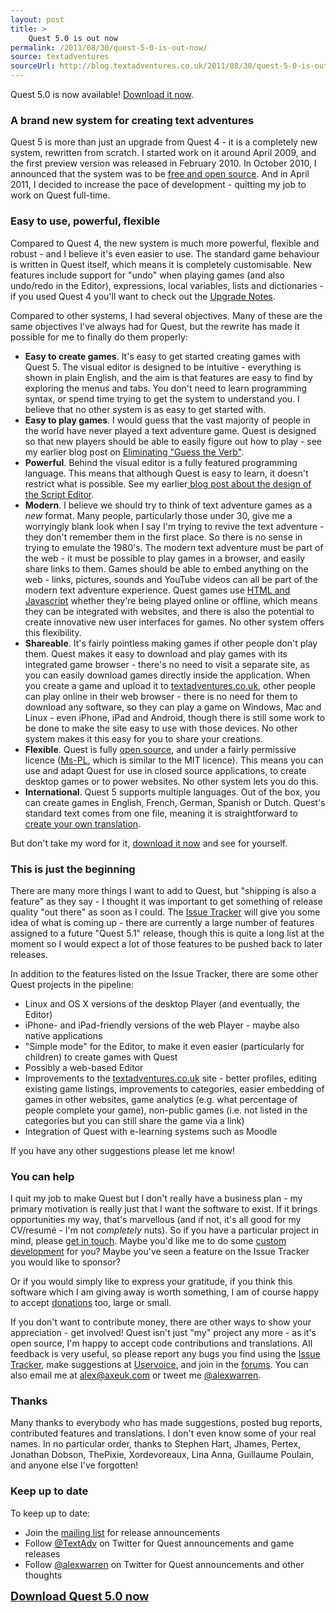 ```yaml
---
layout: post
title: >
    Quest 5.0 is out now
permalink: /2011/08/30/quest-5-0-is-out-now/
source: textadventures
sourceUrl: http://blog.textadventures.co.uk/2011/08/30/quest-5-0-is-out-now/
---
```

Quest 5.0 is now available! <a title="Download Quest" href="http://www.textadventures.co.uk/quest/download/">Download it now</a>.
<h3>A brand new system for creating text adventures</h3>
Quest 5 is more than just an upgrade from Quest 4 - it is a completely new system, rewritten from scratch. I started work on it around April 2009, and the first preview version was released in February 2010. In October 2010, I announced that the system was to be <a href="/2010/10/18/quest-5-0-is-now-open-source/">free and open source</a>. And in April 2011, I decided to increase the pace of development - quitting my job to work on Quest full-time.
<h3>Easy to use, powerful, flexible</h3>
Compared to Quest 4, the new system is much more powerful, flexible and robust - and I believe it's even easier to use. The standard game behaviour is written in Quest itself, which means it is completely customisable. New features include support for "undo" when playing games (and also undo/redo in the Editor), expressions, local variables, lists and dictionaries - if you used Quest 4 you'll want to check out the <a href="http://quest5.net/wiki/Upgrading_from_Quest_4">Upgrade Notes</a>.

Compared to other systems, I had several objectives. Many of these are the same objectives I've always had for Quest, but the rewrite has made it possible for me to finally do them properly:
<ul>
	<li><strong>Easy to create games</strong>. It's easy to get started creating games with Quest 5. The visual editor is designed to be intuitive - everything is shown in plain English, and the aim is that features are easy to find by exploring the menus and tabs. You don't need to learn programming syntax, or spend time trying to get the system to understand you. I believe that no other system is as easy to get started with.</li>
	<li><strong>Easy to play games</strong>. I would guess that the vast majority of people in the world have never played a text adventure game. Quest is designed so that new players should be able to easily figure out how to play - see my earlier blog post on <a title="Eliminating “Guess the Verb”" href="/2011/07/11/eliminating-guess-the-verb/">Eliminating "Guess the Verb"</a>.</li>
	<li><strong>Powerful</strong>. Behind the visual editor is a fully featured programming language. This means that although Quest is easy to learn, it doesn't restrict what is possible. See my earlier<a title="Programming visually – the Script Editor in Quest 5.0 Beta 2" href="/2011/06/13/programming-visually-the-script-editor-in-quest-5-0-beta-2/"> blog post about the design of the Script Editor</a>.</li>
	<li><strong>Modern</strong>. I believe we should try to think of text adventure games as a <em>new</em> format. Many people, particularly those under 30, give me a worryingly blank look when I say I'm trying to revive the text adventure - they don't remember them in the first place. So there is no sense in trying to emulate the 1980's. The modern text adventure must be part of the web - it must be possible to play games in a browser, and easily share links to them. Games should be able to embed anything on the web - links, pictures, sounds and YouTube videos can all be part of the modern text adventure experience. Quest games use <a title="The HTML interface in Quest 5.0" href="/2010/02/19/the-html-interface-in-quest-5-0/">HTML and Javascript</a> whether they're being played online or offline, which means they can be integrated with websites, and there is also the potential to create innovative new user interfaces for games. No other system offers this flexibility.</li>
	<li><strong>Shareable</strong>. It's fairly pointless making games if other people don't play them. Quest makes it easy to download and play games with its integrated game browser - there's no need to visit a separate site, as you can easily download games directly inside the application. When you create a game and upload it to <a title="Home" href="http://www.textadventures.co.uk/">textadventures.co.uk</a>, other people can play online in their web browser - there is no need for them to download any software, so they can play a game on Windows, Mac and Linux - even iPhone, iPad and Android, though there is still some work to be done to make the site easy to use with those devices. No other system makes it this easy for you to share your creations.</li>
	<li><strong>Flexible</strong>. Quest is fully <a href="http://quest.codeplex.com">open source</a>, and under a fairly permissive licence (<a href="http://www.opensource.org/licenses/ms-pl">Ms-PL</a>, which is similar to the MIT licence). This means you can use and adapt Quest for use in closed source applications, to create desktop games or to power websites. No other system lets you do this.</li>
	<li><strong>International</strong>. Quest 5 supports multiple languages. Out of the box, you can create games in English, French, German, Spanish or Dutch. Quest's standard text comes from one file, meaning it is straightforward to <a href="http://quest5.net/wiki/Translating_Quest">create your own translation</a>.</li>
</ul>
<div>But don't take my word for it, <a title="Download Quest" href="http://www.textadventures.co.uk/quest/download/">download it now</a> and see for yourself.</div>
<h3>This is just the beginning</h3>
There are many more things I want to add to Quest, but "shipping is also a feature" as they say - I thought it was important to get something of release quality "out there" as soon as I could. The <a href="http://quest.codeplex.com/workitem/list/advanced?keyword=&amp;status=All&amp;type=All&amp;priority=All&amp;release=Quest%205.1&amp;assignedTo=All&amp;component=All&amp;sortField=Votes&amp;sortDirection=Descending&amp;page=0">Issue Tracker</a> will give you some idea of what is coming up - there are currently a large number of features assigned to a future "Quest 5.1" release, though this is quite a long list at the moment so I would expect a lot of those features to be pushed back to later releases.

In addition to the features listed on the Issue Tracker, there are some other Quest projects in the pipeline:
<ul>
	<li>Linux and OS X versions of the desktop Player (and eventually, the Editor)</li>
	<li>iPhone- and iPad-friendly versions of the web Player - maybe also native applications</li>
	<li>"Simple mode" for the Editor, to make it even easier (particularly for children) to create games with Quest</li>
	<li>Possibly a web-based Editor</li>
	<li>Improvements to the <a title="Home" href="http://www.textadventures.co.uk/">textadventures.co.uk</a> site - better profiles, editing existing game listings, improvements to categories, easier embedding of games in other websites, game analytics (e.g. what percentage of people complete your game), non-public games (i.e. not listed in the categories but you can still share the game via a link)</li>
	<li>Integration of Quest with e-learning systems such as Moodle</li>
</ul>
<div>If you have any other suggestions please let me know!</div>
<h3>You can help</h3>
I quit my job to make Quest but I don't really have a business plan - my primary motivation is really just that I want the software to exist. If it brings opportunities my way, that's marvellous (and if not, it's all good for my CV/resumé - I'm not <em>completely</em> nuts). So if you have a particular project in mind, please <a href="mailto:alex@axeuk.com">get in touch</a>. Maybe you'd like me to do some <a title="Custom Development" href="http://www.textadventures.co.uk/quest/custom-development/">custom development</a> for you? Maybe you've seen a feature on the Issue Tracker you would like to sponsor?

Or if you would simply like to express your gratitude, if you think this software which I am giving away is worth something, I am of course happy to accept <a title="Donate" href="http://www.textadventures.co.uk/quest/donate/">donations</a> too, large or small.

If you don't want to contribute money, there are other ways to show your appreciation - get involved! Quest isn't just "my" project any more - as it's open source, I'm happy to accept code contributions and translations. All feedback is very useful, so please report any bugs you find using the <a href="http://quest.codeplex.com/workitem/list/advanced">Issue Tracker</a>, make suggestions at <a href="http://quest.uservoice.com">Uservoice</a>, and join in the <a href="http://www.axeuk.com/phpBB3/viewforum.php?f=10">forums</a>. You can also email me at <a href="mailto:alex@axeuk.com">alex@axeuk.com</a> or tweet me <a href="http://twitter.com/alexwarren">@alexwarren</a>.
<h3>Thanks</h3>
Many thanks to everybody who has made suggestions, posted bug reports, contributed features and translations. I don't even know some of your real names. In no particular order, thanks to Stephen Hart, Jhames, Pertex, Jonathan Dobson, ThePixie, Xordevoreaux, Lina Anna, Guillaume Poulain, and anyone else I've forgotten!
<h3>Keep up to date</h3>
To keep up to date:
<ul>
	<li>Join the <a href="http://www.textadventures.co.uk/quest/mailing-list/">mailing list</a> for release announcements</li>
	<li>Follow <a href="http://twitter.com/textadv">@TextAdv</a> on Twitter for Quest announcements and game releases</li>
	<li>Follow <a href="http://twitter.com/alexwarren">@alexwarren</a> on Twitter for Quest announcements and other thoughts</li>
</ul>
<a style="font-size:130%;font-weight:bold;" title="Download Quest" href="http://www.textadventures.co.uk/quest/download/">Download Quest 5.0 now</a>